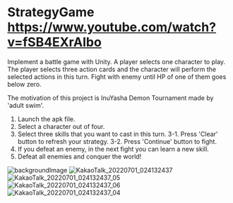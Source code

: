 # StrategyGame https://www.youtube.com/watch?v=fSB4EXrAIbo
Implement a battle game with Unity. A player selects one character to play. The player selects three action cards and the character will perform the selected actions in this turn.  Fight with enemy until HP of one of them goes below zero.

The motivation of this project is InuYasha Demon Tournament made by 'adult swim'.

1. Launch the apk file.
2. Select a character out of four.
3. Select three skills that you want to cast in this turn.
  3-1. Press 'Clear' button to refresh your strategy.
  3-2. Press 'Continue' button to fight.
4. If you defeat an enemy, in the next fight you can learn a new skill.
5. Defeat all enemies and conquer the world!

![backgroundImage](https://user-images.githubusercontent.com/37010657/179453600-b215bade-dc84-4e1d-bf89-39e7a0eab967.png)
![KakaoTalk_20220701_024132437](https://user-images.githubusercontent.com/37010657/179453588-1af929c0-521a-4747-b11a-7d7a9f6910b3.jpg)
![KakaoTalk_20220701_024132437_05](https://user-images.githubusercontent.com/37010657/179453603-603442b1-6927-449d-bc38-185c1ba7c74e.jpg)
![KakaoTalk_20220701_024132437_06](https://user-images.githubusercontent.com/37010657/179453616-5210abf7-9091-43dc-8134-249250871c3b.jpg)
![KakaoTalk_20220701_024132437_04](https://user-images.githubusercontent.com/37010657/179453625-696502f8-097a-42b9-9819-c59e0a059dbd.jpg)
